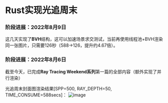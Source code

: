 # Rust实现光追周末
### 阶段进展：2022年8月9日
这几天实现了**BVH**结构，这可以加速场景求交测试，当前再使用线程池+BVH渲染同一张图片，只需要126秒（588→126，提升约4.67倍）。
### 阶段进展：2022年8月6日
截至今天，已完成**Ray Tracing Weekend系列**第一篇的全部内容（额外实现了并行渲染）

光追周末封面图渲染结果[SPP=500, RAY_DEPTH=50, TIME_CONSUME=588secs]：
![image](https://user-images.githubusercontent.com/33785908/183393614-b7b30d6e-7de1-403d-aa2e-42a7f977d28c.png)
